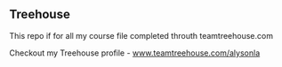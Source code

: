 ## Treehouse

This repo if for all my course file completed throuth teamtreehouse.com 

Checkout my Treehouse profile - www.teamtreehouse.com/alysonla
